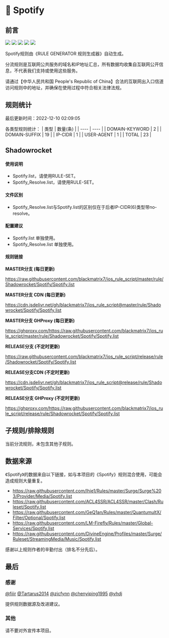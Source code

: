# 🧸 Spotify

## 前言

![](https://shields.io/badge/-移除重复规则-ff69b4) ![](https://shields.io/badge/-DOMAIN与DOMAIN--SUFFIX合并-green) ![](https://shields.io/badge/-DOMAIN--SUFFIX间合并-critical) ![](https://shields.io/badge/-DOMAIN--SUFFIX与DOMAIN--KEYWORD合并-blue) ![](https://shields.io/badge/-IP--CIDR(6)合并-blueviolet) 

Spotify规则由《RULE GENERATOR 规则生成器》自动生成。

分流规则是互联网公共服务的域名和IP地址汇总，所有数据均收集自互联网公开信息，不代表我们支持或使用这些服务。

请通过【中华人民共和国 People's Republic of China】合法的互联网出入口信道访问规则中的地址，并确保在使用过程中符合相关法律法规。

## 规则统计

最后更新时间：2022-12-10 02:09:05

各类型规则统计：
| 类型 | 数量(条)  | 
| ---- | ----  |
| DOMAIN-KEYWORD | 2  | 
| DOMAIN-SUFFIX | 19  | 
| IP-CIDR | 1  | 
| USER-AGENT | 1  | 
| TOTAL | 23  | 


## Shadowrocket 

#### 使用说明
- Spotify.list，请使用RULE-SET。
- Spotify_Resolve.list，请使用RULE-SET。

#### 文件区别
- Spotify_Resolve.list与Spotify.list的区别仅在于后者IP-CIDR(6)类型带no-resolve。

#### 配置建议
- Spotify.list 单独使用。
- Spotify_Resolve.list 单独使用。

#### 规则链接
**MASTER分支 (每日更新)**

https://raw.githubusercontent.com/blackmatrix7/ios_rule_script/master/rule/Shadowrocket/Spotify/Spotify.list

**MASTER分支 CDN (每日更新)**

https://cdn.jsdelivr.net/gh/blackmatrix7/ios_rule_script@master/rule/Shadowrocket/Spotify/Spotify.list

**MASTER分支 GHProxy (每日更新)**

https://ghproxy.com/https://raw.githubusercontent.com/blackmatrix7/ios_rule_script/master/rule/Shadowrocket/Spotify/Spotify.list

**RELEASE分支 (不定时更新)**

https://raw.githubusercontent.com/blackmatrix7/ios_rule_script/release/rule/Shadowrocket/Spotify/Spotify.list

**RELEASE分支CDN (不定时更新)**

https://cdn.jsdelivr.net/gh/blackmatrix7/ios_rule_script@release/rule/Shadowrocket/Spotify/Spotify.list

**RELEASE分支 GHProxy (不定时更新)**

https://ghproxy.com/https://raw.githubusercontent.com/blackmatrix7/ios_rule_script/release/rule/Shadowrocket/Spotify/Spotify.list

## 子规则/排除规则


当前分流规则，未包含其他子规则。

## 数据来源

《Spotify》的数据来自以下链接，如与本项目的《Spotify》规则混合使用，可能会造成规则大量重复。

- https://raw.githubusercontent.com/lhie1/Rules/master/Surge/Surge%203/Provider/Media/Spotify.list
- https://raw.githubusercontent.com/ACL4SSR/ACL4SSR/master/Clash/Ruleset/Spotify.list
- https://raw.githubusercontent.com/GeQ1an/Rules/master/QuantumultX/Filter/Optional/Spotify.list
- https://raw.githubusercontent.com/LM-Firefly/Rules/master/Global-Services/Spotify.list
- https://raw.githubusercontent.com/DivineEngine/Profiles/master/Surge/Ruleset/StreamingMedia/Music/Spotify.list


感谢以上规则作者的辛勤付出（排名不分先后）。

## 最后

### 感谢

[@fiiir](https://github.com/fiiir) [@Tartarus2014](https://github.com/Tartarus2014) [@zjcfynn](https://github.com/zjcfynn) [@chenyiping1995](https://github.com/chenyiping1995) [@vhdj](https://github.com/vhdj)

提供规则数据源及改进建议。

### 其他

请不要对外宣传本项目。